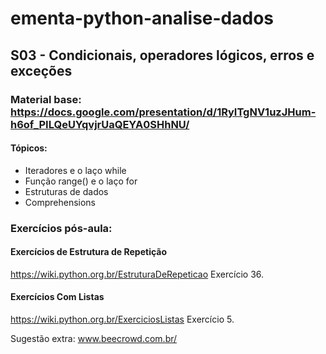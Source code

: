 # ementa-python-analise-dados

## S03 - Condicionais, operadores lógicos, erros e exceções

### Material base: https://docs.google.com/presentation/d/1RyITgNV1uzJHum-h6of_PILQeUYqvjrUaQEYA0SHhNU/

#### Tópicos:
- Iteradores e o laço while 
- Função range() e o laço for
- Estruturas de dados
- Comprehensions

### Exercícios pós-aula: 

#### Exercícios de Estrutura de Repetição
https://wiki.python.org.br/EstruturaDeRepeticao
Exercício 36. 

#### Exercícios Com Listas
https://wiki.python.org.br/ExerciciosListas
Exercício 5. 

Sugestão extra: www.beecrowd.com.br/
